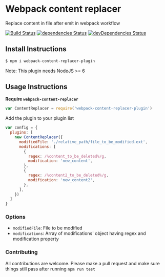 # Webpack content replacer

Replace content in file after emit in webpack workflow

[![Build Status](https://travis-ci.org/iGitScor/webpack-content-replacer-plugin.svg?branch=master)](https://travis-ci.org/iGitScor/webpack-content-replacer-plugin)
[![dependencies Status](https://david-dm.org/iGitScor/webpack-content-replacer-plugin/status.svg)](https://david-dm.org/iGitScor/webpack-content-replacer-plugin)
[![devDependencies Status](https://david-dm.org/iGitScor/webpack-content-replacer-plugin/dev-status.svg)](https://david-dm.org/iGitScor/webpack-content-replacer-plugin?type=dev)

## Install Instructions

```bash
$ npm i webpack-content-replacer-plugin
```
Note: This plugin needs NodeJS >= 6

## Usage Instructions

**Require `webpack-content-replacer`**
```javascript
var ContentReplacer = require('webpack-content-replacer-plugin')
```

Add the plugin to your plugin list
```javascript
var config = {
  plugins: [
    new ContentReplacer({
      modifiedFile: './relative_path/file_to_be_modified.ext',
      modifications: [
        {
          regex: /%content_to_be_deleted%/g,
          modification: 'new_content',
        },
        {
          regex: /%content2_to_be_deleted%/g,
          modification: 'new_content2',
        },
      ],
    })
  ]
}
```

### Options

- `modifiedFile`: File to be modified
- `modifications`: Array of modifications' object having regex and modification property

### Contributing

All contributions are welcome. Please make a pull request and make sure things still pass after running `npm run test`
